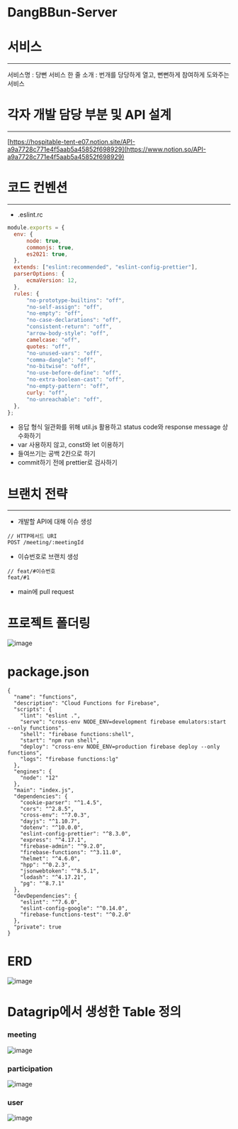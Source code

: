 # DangBBun-Server

# 서비스

---

서비스명 : 당뻔
서비스 한 줄 소개 : 번개를 당당하게 열고, 뻔뻔하게 참여하게 도와주는 서비스

# 각자 개발 담당 부분 및 API 설계

---

[https://hospitable-tent-e07.notion.site/API-a9a7728c771e4f5aab5a45852f698929](https://www.notion.so/API-a9a7728c771e4f5aab5a45852f698929)

# 코드 컨벤션

---

- .eslint.rc

```jsx
module.exports = {
  env: {
      node: true,
      commonjs: true,
      es2021: true,
  },
  extends: ["eslint:recommended", "eslint-config-prettier"],
  parserOptions: {
      ecmaVersion: 12,
  },
  rules: {
      "no-prototype-builtins": "off",
      "no-self-assign": "off",
      "no-empty": "off",
      "no-case-declarations": "off",
      "consistent-return": "off",
      "arrow-body-style": "off",
      camelcase: "off",
      quotes: "off",
      "no-unused-vars": "off",
      "comma-dangle": "off",
      "no-bitwise": "off",
      "no-use-before-define": "off",
      "no-extra-boolean-cast": "off",
      "no-empty-pattern": "off",
      curly: "off",
      "no-unreachable": "off",
  },
};
```

- 응답 형식 일관화를 위해 util.js 활용하고 status code와 response message 상수화하기
- var 사용하지 않고, const와 let 이용하기
- 들여쓰기는 공백 2칸으로 하기
- commit하기 전에 prettier로 검사하기

# 브랜치 전략

---

- 개발할 API에 대해 이슈 생성

```
// HTTP메서드 URI
POST /meeting/:meetingId
```

- 이슈번호로 브랜치 생성

```
// feat/#이슈번호
feat/#1
```

- main에 pull request

# 프로젝트 폴더링

![image](https://user-images.githubusercontent.com/71129059/142736458-db734ab9-e08c-4b37-8a10-c10afa652141.png)

# package.json 
```
{
  "name": "functions",
  "description": "Cloud Functions for Firebase",
  "scripts": {
    "lint": "eslint .",
    "serve": "cross-env NODE_ENV=development firebase emulators:start --only functions",
    "shell": "firebase functions:shell",
    "start": "npm run shell",
    "deploy": "cross-env NODE_ENV=production firebase deploy --only functions",
    "logs": "firebase functions:lg"
  },
  "engines": {
    "node": "12"
  },
  "main": "index.js",
  "dependencies": {
    "cookie-parser": "^1.4.5",
    "cors": "^2.8.5",
    "cross-env": "^7.0.3",
    "dayjs": "^1.10.7",
    "dotenv": "^10.0.0",
    "eslint-config-prettier": "^8.3.0",
    "express": "^4.17.1",
    "firebase-admin": "^9.2.0",
    "firebase-functions": "^3.11.0",
    "helmet": "^4.6.0",
    "hpp": "^0.2.3",
    "jsonwebtoken": "^8.5.1",
    "lodash": "^4.17.21",
    "pg": "^8.7.1"
  },
  "devDependencies": {
    "eslint": "^7.6.0",
    "eslint-config-google": "^0.14.0",
    "firebase-functions-test": "^0.2.0"
  },
  "private": true
}
```
# ERD
![image](https://user-images.githubusercontent.com/42895142/142743516-8dbc6648-71d4-48e8-b9b6-f129ac1c6db1.png)

# Datagrip에서 생성한 Table 정의
### meeting
![image](https://user-images.githubusercontent.com/42895142/142743572-8f627802-b2d5-4c17-8fa3-881cba7286a1.png)
### participation
![image](https://user-images.githubusercontent.com/42895142/142743561-3f55abd9-1e15-47de-a323-57ea05a71db0.png)
### user
![image](https://user-images.githubusercontent.com/42895142/142743551-230de314-8b1b-4887-a074-ba84c6ca78ed.png)
